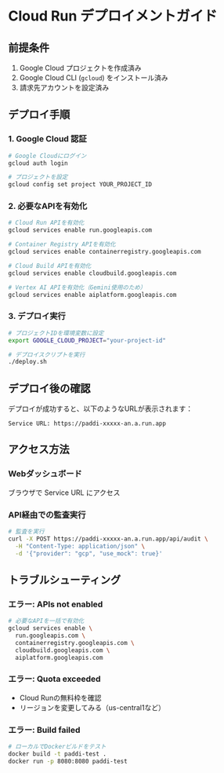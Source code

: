 # Cloud Run デプロイメントガイド

## 前提条件

1. Google Cloud プロジェクトを作成済み
2. Google Cloud CLI (`gcloud`) をインストール済み
3. 請求先アカウントを設定済み

## デプロイ手順

### 1. Google Cloud 認証

```bash
# Google Cloudにログイン
gcloud auth login

# プロジェクトを設定
gcloud config set project YOUR_PROJECT_ID
```

### 2. 必要なAPIを有効化

```bash
# Cloud Run APIを有効化
gcloud services enable run.googleapis.com

# Container Registry APIを有効化
gcloud services enable containerregistry.googleapis.com

# Cloud Build APIを有効化
gcloud services enable cloudbuild.googleapis.com

# Vertex AI APIを有効化（Gemini使用のため）
gcloud services enable aiplatform.googleapis.com
```

### 3. デプロイ実行

```bash
# プロジェクトIDを環境変数に設定
export GOOGLE_CLOUD_PROJECT="your-project-id"

# デプロイスクリプトを実行
./deploy.sh
```

## デプロイ後の確認

デプロイが成功すると、以下のようなURLが表示されます：

```
Service URL: https://paddi-xxxxx-an.a.run.app
```

## アクセス方法

### Webダッシュボード
ブラウザで Service URL にアクセス

### API経由での監査実行
```bash
# 監査を実行
curl -X POST https://paddi-xxxxx-an.a.run.app/api/audit \
  -H "Content-Type: application/json" \
  -d '{"provider": "gcp", "use_mock": true}'
```

## トラブルシューティング

### エラー: APIs not enabled
```bash
# 必要なAPIを一括で有効化
gcloud services enable \
  run.googleapis.com \
  containerregistry.googleapis.com \
  cloudbuild.googleapis.com \
  aiplatform.googleapis.com
```

### エラー: Quota exceeded
- Cloud Runの無料枠を確認
- リージョンを変更してみる（us-central1など）

### エラー: Build failed
```bash
# ローカルでDockerビルドをテスト
docker build -t paddi-test .
docker run -p 8080:8080 paddi-test
```